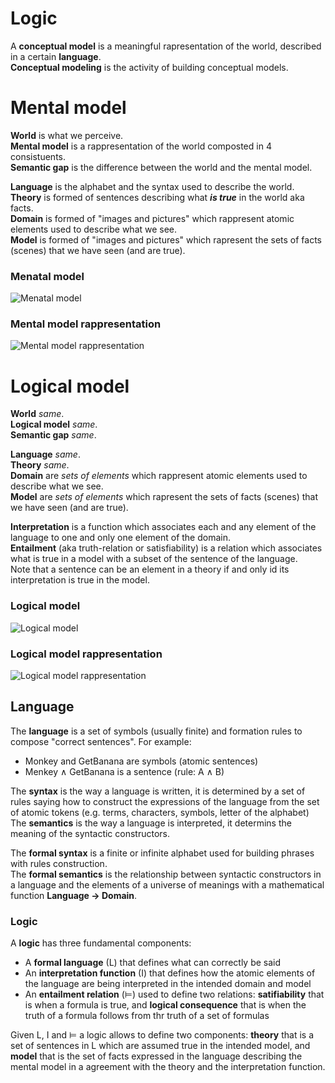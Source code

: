 # Logic
A **conceptual model** is a meaningful rapresentation of the world, described in a certain **language**.  
**Conceptual modeling** is the activity of building conceptual models.  

# Mental model
**World** is what we perceive.  
**Mental model** is a rappresentation of the world composted in 4 consistuents.  
**Semantic gap** is the difference between the world and the mental model.  

**Language** is the alphabet and the syntax used to describe the world.  
**Theory** is formed of sentences describing what ***is true*** in the world aka facts.  
**Domain** is formed of "images and pictures" which rappresent atomic elements used to describe what we see.  
**Model** is formed of "images and pictures" which rapresent the sets of facts (scenes) that we have seen (and are true).

### Menatal model
![Menatal model](https://i.imgur.com/J1DJm16.png)

### Mental model rappresentation
![Mental model rappresentation](https://i.imgur.com/EjpqXv8.png)

# Logical model
**World** *same*.  
**Logical model** *same*.  
**Semantic gap** *same*.

**Language** *same*.  
**Theory** *same*.  
**Domain** are *sets of elements* which rappresent atomic elements used to describe what we see.  
**Model** are *sets of elements* which rapresent the sets of facts (scenes) that we have seen (and are true).

**Interpretation** is a function which associates each and any element of the language to one and only one element of the domain.  
**Entailment** (aka truth-relation or satisfiability) is a relation which associates what is true in a model with a subset of the sentence of the language.  
Note that a sentence can be an element in a theory if and only id its interpretation is true in the model.

### Logical model
![Logical model](https://i.imgur.com/MBvm6Hf.png)

### Logical model rappresentation
![Logical model rappresentation](https://i.imgur.com/ijkWOAX.png)

## Language
The **language** is a set of symbols (usually finite) and formation rules to compose "correct sentences". For example:
- Monkey and GetBanana are symbols (atomic sentences)
- Menkey ∧ GetBanana is a sentence (rule: A ∧ B)

The **syntax** is the way a language is written, it is determined by a set of rules saying how to construct the expressions of the language from the set of atomic tokens (e.g. terms, characters, symbols, letter of the alphabet)  
The **semantics** is the way a language is interpreted, it determins the meaning of the syntactic constructors.

The **formal syntax** is a finite or infinite alphabet used for building phrases with rules construction.  
The **formal semantics** is the relationship between syntactic constructors in a language and the elements of a universe of meanings with a mathematical function **Language → Domain**.  

### Logic
A **logic** has three fundamental components:
- A **formal language** (L) that defines what can correctly be said
- An **interpretation function** (I) that defines how the atomic elements of the language are being interpreted in the intended domain and model
- An **entailment relation** (⊨) used to define two relations: **satifiability** that is when a formula is true, and **logical consequence** that is when the truth of a formula follows from thr truth of a set of formulas

Given L, I and ⊨ a logic allows to define two components: **theory** that is a set of sentences in L which are assumed true in the intended model, and **model** that is the set of facts expressed in the language describing the mental model in a agreement with the theory and the interpretation function.
